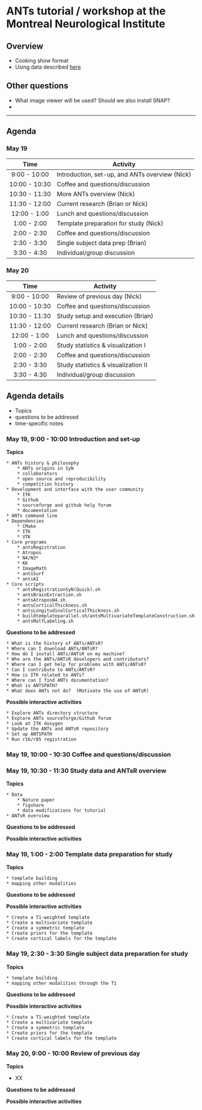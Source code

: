 # ANTs tutorial / workshop at the Montreal Neurological Institute

## Overview
  * Cooking show format
  * Using data described [here](http://www.nature.com/articles/sdata20153)

## Other questions
  * What image viewer will be used?  Should we also install SNAP?
  *

-----------------------------------------------------------------

## Agenda

### May 19

| Time             |     Activity                              |
|:----------------:|-------------------------------------------|
|  9:00 - 10:00    | Introduction, set-up, and ANTs overview (Nick)  |
| 10:00 - 10:30    | Coffee and questions/discussion           |
| 10:30 - 11:30    | More ANTs overview (Nick)                 |
| 11:30 - 12:00    | Current research (Brian or Nick)          |
| 12:00 -  1:00    | Lunch and questions/discussion            |
|  1:00 -  2:00    | Template preparation for study (Nick)     |
|  2:00 -  2:30    | Coffee and questions/discussion           |
|  2:30 -  3:30    | Single subject data prep (Brian)          |
|  3:30 -  4:30    | Individual/group discussion               |

### May 20

| Time             |     Activity                         |
|:----------------:|--------------------------------------|
|  9:00 - 10:00    | Review of previous day (Nick)        |
| 10:00 - 10:30    | Coffee and questions/discussion      |
| 10:30 - 11:30    | Study setup and execution (Brian)    |
| 11:30 - 12:00    | Current research (Brian or Nick)     |
| 12:00 -  1:00    | Lunch and questions/discussion       |
|  1:00 -  2:00    | Study statistics & visualization I   |
|  2:00 -  2:30    | Coffee and questions/discussion      |
|  2:30 -  3:30    | Study statistics & visualization II  |
|  3:30 -  4:30    | Individual/group discussion          |

## Agenda details
  * Topics
  * questions to be addresed
  * time-specific notes

### May 19,  9:00 - 10:00 Introduction and set-up

__Topics__

    * ANTs history & philosophy
        * ANTs origins in SyN
        * collaborators
        * open source and reproducibility
        * competition history
    * Development and interface with the user community
        * ITK
        * Github
        * sourceforge and github help forum
        * documentation
    * ANTs command line
    * Dependencies
        * CMake
        * ITK
        * VTK
    * Core programs
        * antsRegistration
        * Atropos
        * N4/N3*
        * KK
        * ImageMath
        * antsSurf
        * antsAI
    * Core scripts
        * antsRegistrationSyN(Quick).sh
        * antsBrainExtraction.sh
        * antsAtroposN4.sh
        * antsCorticalThickness.sh
        * antsLongitudinalCorticalThickness.sh
        * buildtemplateparallel.sh/antsMultivariateTemplateConstruction.sh
        * antsMalfLabeling.sh

__Questions to be addressed__

    * What is the history of ANTs/ANTsR?
    * Where can I download ANTs/ANTsR?
    * How do I install ANTs/ANTsR on my machine?
    * Who are the ANTs/ANTsR developers and contributors?
    * Where can I get help for problems with ANTs/ANTsR?
    * Can I contribute to ANTs/ANTsR?
    * How is ITK related to ANTs?
    * Where can I find ANTs documentation?
    * What is ANTSPATH?
    * What does ANTs not do?  (Motivate the use of ANTsR)

__Possible interactive activities__

    * Explore ANTs directory structure
    * Explore ANTs sourceforge/Github forum
    * Look at ITK doxygen
    * Update the ANTs and ANTsR repository
    * Set up ANTSPATH
    * Run r16/r85 registration

### May 19, 10:00 - 10:30 Coffee and questions/discussion

### May 19, 10:30 - 11:30 Study data and ANTsR overview

__Topics__

    * Data
        * Nature paper
        * figshare
        * data modifications for tutorial
    * ANTsR overview

__Questions to be addressed__


__Possible interactive activities__


### May 19, 1:00 - 2:00 Template data preparation for study

__Topics__

    * template building
    * mapping other modalities

__Questions to be addressed__

__Possible interactive activities__

    * Create a T1-weighted template
    * Create a multivariate template
    * Create a symmetric template
    * Create priors for the template
    * Create cortical labels for the template

### May 19, 2:30 - 3:30 Single subject data preparation for study

__Topics__

    * template building
    * mapping other modalities through the T1

__Questions to be addressed__

__Possible interactive activities__

    * Create a T1-weighted template
    * Create a multivariate template
    * Create a symmetric template
    * Create priors for the template
    * Create cortical labels for the template


### May 20,  9:00 - 10:00 Review of previous day

__Topics__

* XX

__Questions to be addressed__

__Possible interactive activities__
